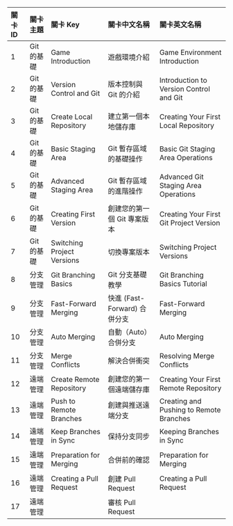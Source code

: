 | 關卡 ID | 關卡主題   | 關卡 Key                   | 關卡中文名稱                 | 關卡英文名稱                            |
| :------ | :--------- | :------------------------- | :--------------------------- | :-------------------------------------- |
| 1       | Git 的基礎 | Game Introduction          | 遊戲環境介紹                 | Game Environment Introduction           |
| 2       | Git 的基礎 | Version Control and Git    | 版本控制與 Git 的介紹        | Introduction to Version Control and Git |
| 3       | Git 的基礎 | Create Local Repository    | 建立第一個本地儲存庫         | Creating Your First Local Repository    |
| 4       | Git 的基礎 | Basic Staging Area         | Git 暫存區域的基礎操作       | Basic Git Staging Area Operations       |
| 5       | Git 的基礎 | Advanced Staging Area      | Git 暫存區域的進階操作       | Advanced Git Staging Area Operations    |
| 6       | Git 的基礎 | Creating First Version     | 創建您的第一個 Git 專案版本  | Creating Your First Git Project Version |
| 7       | Git 的基礎 | Switching Project Versions | 切換專案版本                 | Switching Project Versions              |
| 8       | 分支管理   | Git Branching Basics       | Git 分支基礎教學             | Git Branching Basics Tutorial           |
| 9       | 分支管理   | Fast-Forward Merging       | 快進 (Fast-Forward) 合併分支 | Fast-Forward Merging                    |
| 10      | 分支管理   | Auto Merging               | 自動（Auto）合併分支         | Auto Merging                            |
| 11      | 分支管理   | Merge Conflicts            | 解決合併衝突                 | Resolving Merge Conflicts               |
| 12      | 遠端管理   | Create Remote Repository   | 創建您的第一個遠端儲存庫     | Creating Your First Remote Repository   |
| 13      | 遠端管理   | Push to Remote Branches    | 創建與推送遠端分支           | Creating and Pushing to Remote Branches |
| 14      | 遠端管理   | Keep Branches in Sync      | 保持分支同步                 | Keeping Branches in Sync                |
| 15      | 遠端管理   | Preparation for Merging    | 合併前的確認                 | Preparation for Merging                 |
| 16      | 遠端管理   | Creating a Pull Request    | 創建 Pull Request            | Creating a Pull Request                 |
| 17      | 遠端管理   |                            | 審核 Pull Request            |
